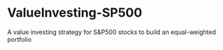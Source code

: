# ValueInvesting-SP500
A value investing strategy for S&amp;P500 stocks to build an equal-weighted portfolio
